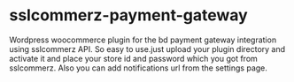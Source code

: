# sslcommerz-payment-gateway
Wordpress woocommerce plugin for the bd payment gateway integration using sslcommerz API.
So easy to use.just upload your plugin directory and activate it and place your store id and password which you got from sslcommerz.
Also you can add notifications url from the settings page.
